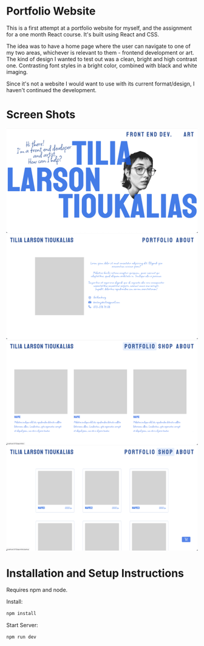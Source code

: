 # Portfolio Website

This is a first attempt at a portfolio website for myself, and the assignment for a one month React course. It's built using React and CSS.

The idea was to have a home page where the user can navigate to one of my two areas, whichever is relevant to them - frontend development or art. The kind of design I wanted to test out was a clean, bright and high contrast one. Contrasting font styles in a bright color, combined with black and white imaging.

Since it's not a website I would want to use with its current format/design, I haven't continued the development.

# Screen Shots
![Home page](src/assets/read_me_home.png)
![About page](src/assets/read_me_about.png)
![Portfolio page](src/assets/read_me_portfolio.png)
![Shop page](src/assets/read_me_shop.png)

# Installation and Setup Instructions
Requires npm and node.

Install:

```bash 
npm install
```

Start Server:

```bash
npm run dev
```
